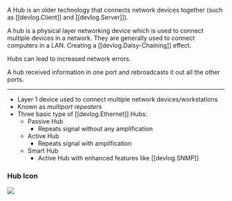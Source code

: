 
A Hub is an older technology that connects network devices together (such as [[devlog.Client]] and [[devlog.Server]]).

A hub is a physical layer networking device which is used to connect multiple devices in a network. They are generally used to connect computers in a LAN. Creating a [[devlog.Daisy-Chaining]] effect.

Hubs can lead to increased network errors.

A hub received information in one port and rebroadcasts it out all the other ports.

---

- Layer 1 device used to connect multiple network devices/workstations
- Known as _multiport repeaters_
- Three basic type of [[devlog.Ethernet]] Hubs:
  - Passive Hub
    - Repeats signal without any amplification
  - Active Hub
    - Repeats signal with amplification
  - Smart Hub
    - Active Hub with enhanced features like [[devlog.SNMP]]

### Hub Icon

![](https://raw.githubusercontent.com/zubayrrr/twiki/main/bin/image.7zk4te7pfv2.png)
